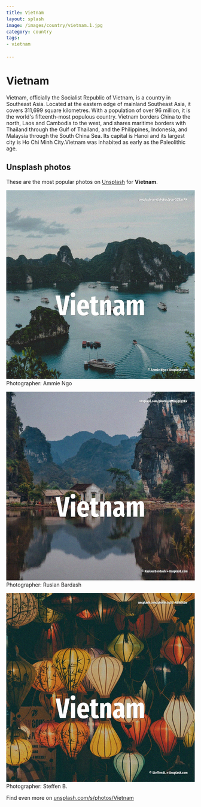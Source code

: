 ```yaml
---
title: Vietnam
layout: splash
image: /images/country/vietnam.1.jpg
category: country
tags:
- vietnam

---
```

# Vietnam

Vietnam, officially the Socialist Republic of Vietnam, is a country in Southeast Asia.
Located at the eastern edge of mainland Southeast Asia, it covers 311,699 square kilometres.
With a population of over 96 million, it is the world's fifteenth-most populous country.
Vietnam borders China to the north, Laos and Cambodia to the west, and shares maritime borders with 
Thailand through the Gulf of Thailand, and the Philippines, Indonesia, and Malaysia through the 
South China Sea.
Its capital is Hanoi and its largest city is Ho Chi Minh City.Vietnam was inhabited as early as the 
Paleolithic age.

 
## Unsplash photos
These are the most popular photos on [Unsplash](https://unsplash.com) for **Vietnam**.
 
![Vietnam](/images/country/vietnam.1.jpg)
Photographer:  Ammie Ngo
 
![Vietnam](/images/country/vietnam.2.jpg)
Photographer:  Ruslan Bardash
 
![Vietnam](/images/country/vietnam.3.jpg)
Photographer:  Steffen B.
 
Find even more on [unsplash.com/s/photos/Vietnam](https://unsplash.com/s/photos/Vietnam)
 
